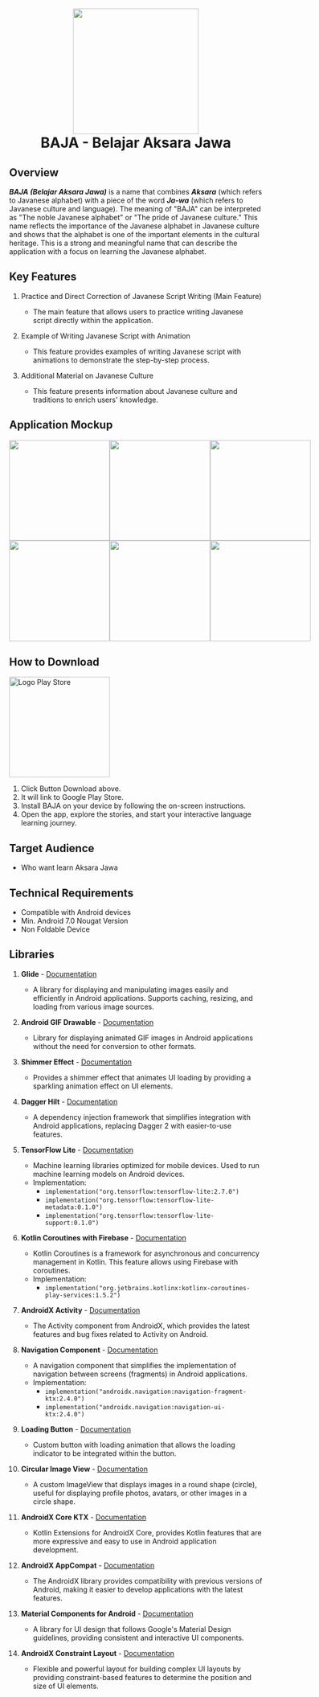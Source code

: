 <h1 align="center">
  <img src="https://github.com/ardenaAfif/Baja/blob/master/images/Baja_Logo2-removebg-preview.png" width="250">
  <br>
BAJA - Belajar Aksara Jawa
</h1>

## Overview
**_BAJA (Belajar Aksara Jawa)_** is a name that combines **_Aksara_** (which refers to Javanese alphabet) with a piece of the word **_Ja-wa_** (which refers to Javanese culture and language). The meaning of "BAJA" can be interpreted as "The noble Javanese alphabet" or "The pride of Javanese culture." This name reflects the importance of the Javanese alphabet in Javanese culture and shows that the alphabet is one of the important elements in the cultural heritage. This is a strong and meaningful name that can describe the application with a focus on learning the Javanese alphabet.

## Key Features
1. Practice and Direct Correction of Javanese Script Writing (Main Feature)
   - The main feature that allows users to practice writing Javanese script directly within the application.

2. Example of Writing Javanese Script with Animation
   - This feature provides examples of writing Javanese script with animations to demonstrate the step-by-step process.

3. Additional Material on Javanese Culture
   - This feature presents information about Javanese culture and traditions to enrich users' knowledge.

## Application Mockup
<div style="display: flex; justify-content: space-between;">
    <img src="https://github.com/ardenaAfif/Baja/blob/master/images/home.jpg" width="200">
    <img src="https://github.com/ardenaAfif/Baja/blob/master/images/contoh.jpg" width="200">
    <img src="https://github.com/ardenaAfif/Baja/blob/master/images/praktek.jpg" width="200">
</div>

<div style="display: flex; justify-content: space-between;">
    <img src="https://github.com/ardenaAfif/Baja/blob/master/images/bener.jpg" width="200">
    <img src="https://github.com/ardenaAfif/Baja/blob/master/images/materi_liyane.jpg" width="200">
    <img src="https://github.com/ardenaAfif/Baja/blob/master/images/subMateri.jpg" width="200">
</div>



## How to Download
<a href="https://play.google.com/store/apps/details?id=com.kuliah.pkm.tajwidify" target="_blank">
  <img src="https://github.com/ardenaAfif/Baja/blob/master/images/google-play-badge.png" alt="Logo Play Store" width="200">
</a>

1. Click Button Download above.
2. It will link to Google Play Store.
3. Install BAJA on your device by following the on-screen instructions.
4. Open the app, explore the stories, and start your interactive language learning journey.

## Target Audience
- Who want learn Aksara Jawa

## Technical Requirements
- Compatible with Android devices
- Min. Android 7.0 Nougat Version
- Non Foldable Device

## Libraries

1. **Glide** - [Documentation](https://github.com/bumptech/glide)
   - A library for displaying and manipulating images easily and efficiently in Android applications. Supports caching, resizing, and loading from various image sources.

2. **Android GIF Drawable** - [Documentation](https://github.com/koral--/android-gif-drawable)
   - Library for displaying animated GIF images in Android applications without the need for conversion to other formats.

3. **Shimmer Effect** - [Documentation](https://github.com/facebook/shimmer-android)
   - Provides a shimmer effect that animates UI loading by providing a sparkling animation effect on UI elements.

4. **Dagger Hilt** - [Documentation](https://developer.android.com/training/dependency-injection/hilt-android)
   - A dependency injection framework that simplifies integration with Android applications, replacing Dagger 2 with easier-to-use features.

5. **TensorFlow Lite** - [Documentation](https://www.tensorflow.org/lite)
   - Machine learning libraries optimized for mobile devices. Used to run machine learning models on Android devices.
   - Implementation:
     - `implementation("org.tensorflow:tensorflow-lite:2.7.0")`
     - `implementation("org.tensorflow:tensorflow-lite-metadata:0.1.0")`
     - `implementation("org.tensorflow:tensorflow-lite-support:0.1.0")`

6. **Kotlin Coroutines with Firebase** - [Documentation](https://github.com/Kotlin/kotlinx.coroutines)
   - Kotlin Coroutines is a framework for asynchronous and concurrency management in Kotlin. This feature allows using Firebase with coroutines.
   - Implementation:
     - `implementation("org.jetbrains.kotlinx:kotlinx-coroutines-play-services:1.5.2")`

7. **AndroidX Activity** - [Documentation](https://developer.android.com/jetpack/androidx/releases/activity)
   - The Activity component from AndroidX, which provides the latest features and bug fixes related to Activity on Android.

8. **Navigation Component** - [Documentation](https://developer.android.com/guide/navigation)
   - A navigation component that simplifies the implementation of navigation between screens (fragments) in Android applications.
   - Implementation:
     - `implementation("androidx.navigation:navigation-fragment-ktx:2.4.0")`
     - `implementation("androidx.navigation:navigation-ui-ktx:2.4.0")`

9. **Loading Button** - [Documentation](https://github.com/leandroBorgesFerreira/LoadingButtonAndroid)
   - Custom button with loading animation that allows the loading indicator to be integrated within the button.

10. **Circular Image View** - [Documentation](https://github.com/hdodenhof/CircleImageView)
    - A custom ImageView that displays images in a round shape (circle), useful for displaying profile photos, avatars, or other images in a circle shape.

11. **AndroidX Core KTX** - [Documentation](https://developer.android.com/kotlin/ktx)
    - Kotlin Extensions for AndroidX Core, provides Kotlin features that are more expressive and easy to use in Android application development.

12. **AndroidX AppCompat** - [Documentation](https://developer.android.com/jetpack/androidx/releases/appcompat)
    - The AndroidX library provides compatibility with previous versions of Android, making it easier to develop applications with the latest features.

13. **Material Components for Android** - [Documentation](https://github.com/material-components/material-components-android)
    - A library for UI design that follows Google's Material Design guidelines, providing consistent and interactive UI components.
    
14. **AndroidX Constraint Layout** - [Documentation](https://developer.android.com/reference/androidx/constraintlayout/widget/ConstraintLayout)
    - Flexible and powerful layout for building complex UI layouts by providing constraint-based features to determine the position and size of UI elements.
